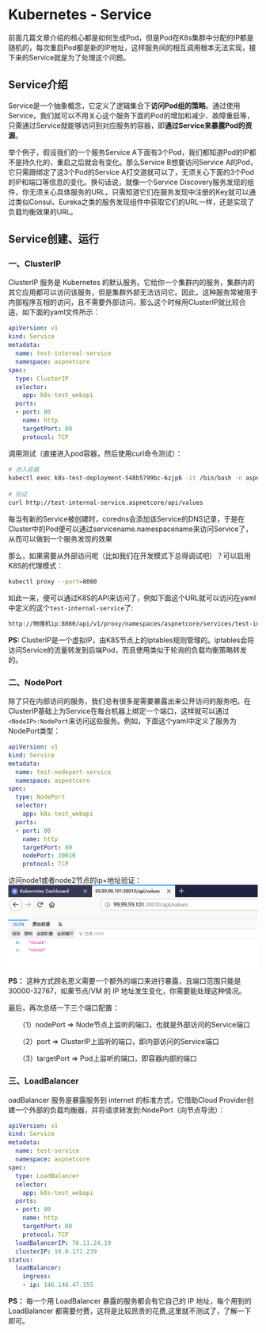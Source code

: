 # Kubernetes - Service

前面几篇文章介绍的核心都是如何生成Pod，但是Pod在K8s集群中分配的IP都是随机的，每次重启Pod都是新的IP地址，这样服务间的相互调用根本无法实现，接下来的Service就是为了处理这个问题。

## Service介绍

Service是一个抽象概念，它定义了逻辑集合下**访问Pod组的策略**。通过使用Service，我们就可以不用关心这个服务下面的Pod的增加和减少、故障重启等，只需通过Service就能够访问到对应服务的容器，即**通过Service来暴露Pod的资源**。

举个例子，假设我们的一个服务Service A下面有3个Pod，我们都知道Pod的IP都不是持久化的，重启之后就会有变化。那么Service B想要访问Service A的Pod，它只需跟绑定了这3个Pod的Service A打交道就可以了，无须关心下面的3个Pod的IP和端口等信息的变化。换句话说，就像一个Service Discovery服务发现的组件，你无须关心具体服务的URL，只需知道它们在服务发现中注册的Key就可以通过类似Consul、Eureka之类的服务发现组件中获取它们的URL一样，还是实现了负载均衡效果的URL。

## Service创建、运行

### 一、ClusterIP

ClusterIP 服务是 Kubernetes 的默认服务。它给你一个集群内的服务，集群内的其它应用都可以访问该服务，但是集群外部无法访问它。因此，这种服务常被用于内部程序互相的访问，且不需要外部访问，那么这个时候用ClusterIP就比较合适，如下面的yaml文件所示：

```yaml
apiVersion: v1
kind: Service
metadata:
  name: test-internal-service
  namespace: aspnetcore
spec:
  type: ClusterIP
  selector:
    app: k8s-test_webapi
  ports:
  - port: 80
    name: http
    targetPort: 80
    protocol: TCP
```

调用测试（直接进入pod容器，然后使用curl命令测试）：

```bash
# 进入容器
kubectl exec k8s-test-deployment-548b5799bc-6zjp6 -it /bin/bash -n aspnetcore

# 验证
curl http://test-internal-service.aspnetcore/api/values
```

每当有新的Service被创建时，coredns会添加该Service的DNS记录，于是在Cluster中的Pod便可以通过servicename.namespacename来访问Service了，从而可以做到一个服务发现的效果

那么，如果需要从外部访问呢（比如我们在开发模式下总得调试吧）？可以启用K8S的代理模式：

```bash
kubectl proxy --port=8080
```
如此一来，便可以通过K8S的API来访问了，例如下面这个URL就可以访问在yaml中定义的这个`test-internal-service`了:

```bash
http://物理机ip:8080/api/v1/proxy/namespaces/aspnetcore/services/test-internal-service:http/
```

**PS:** ClusterIP是一个虚拟IP，由K8S节点上的iptables规则管理的。iptables会将访问Service的流量转发到后端Pod，而且使用类似于轮询的负载均衡策略转发的。

### 二、NodePort

除了只在内部访问的服务，我们总有很多是需要暴露出来公开访问的服务吧。在ClusterIP基础上为Service在每台机器上绑定一个端口，这样就可以通过`<NodeIP>:NodePort`来访问这些服务。例如，下面这个yaml中定义了服务为NodePort类型：

```yaml
apiVersion: v1
kind: Service
metadata:
  name: test-nodeport-service
  namespace: aspnetcore
spec:
  type: NodePort
  selector:
    app: k8s-test_webapi
  ports:
  - port: 80
    name: http
    targetPort: 80
    nodePort: 30010
    protocol: TCP
```
访问node1或者node2节点的ip+地址验证：
![2](./img/k8s-service/2.png)

**PS：** 这种方式顾名思义需要一个额外的端口来进行暴露，且端口范围只能是 30000-32767，如果节点/VM 的 IP 地址发生变化，你需要能处理这种情况。

最后，再次总结一下三个端口配置：

　　（1）nodePort => Node节点上监听的端口，也就是外部访问的Service端口

　　（2）port => ClusterIP上监听的端口，即内部访问的Service端口

　　（3）targetPort => Pod上监听的端口，即容器内部的端口

### 三、LoadBalancer

oadBalancer 服务是暴露服务到 internet 的标准方式，它借助Cloud Provider创建一个外部的负载均衡器，并将请求转发到<NodeIP>:NodePort（向节点导流）：

```yaml
apiVersion: v1
kind: Service
metadata:
  name: test-service
  namespace: aspnetcore
spec:
  type: LoadBalancer
  selector:
    app: k8s-test_webapi
  ports:
  - port: 80
    name: http
    targetPort: 80
    protocol: TCP
  loadBalancerIP: 78.11.24.19
  clusterIP: 10.0.171.239
status:
  loadBalancer:
    ingress:
    - ip: 146.148.47.155
```

**PS：** 每一个用 LoadBalancer 暴露的服务都会有它自己的 IP 地址，每个用到的 LoadBalancer 都需要付费，这将是比较昂贵的花费,这里就不测试了，了解一下即可。
